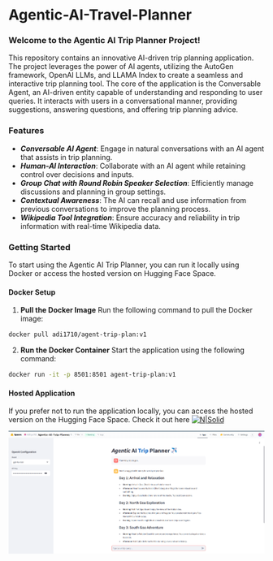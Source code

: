 # Agentic-AI-Travel-Planner
### Welcome to the Agentic AI Trip Planner Project!
This repository contains an innovative AI-driven trip planning application. The project leverages the power of AI agents, utilizing the AutoGen framework, OpenAI LLMs, and LLAMA Index to create a seamless and interactive trip planning tool.
The core of the application is the Conversable Agent, an AI-driven entity capable of understanding and responding to user queries. It interacts with users in a conversational manner, providing suggestions, answering questions, and offering trip planning advice.
### Features
- **_Conversable AI Agent_**: Engage in natural conversations with an AI agent that assists in trip planning.
- **_Human-AI Interaction_**: Collaborate with an AI agent while retaining control over decisions and inputs.
- **_Group Chat with Round Robin Speaker Selection_**: Efficiently manage discussions and planning in group settings.
- **_Contextual Awareness_**: The AI can recall and use information from previous conversations to improve the planning process.
- **_Wikipedia Tool Integration_**: Ensure accuracy and reliability in trip information with real-time Wikipedia data.
### Getting Started
To start using the Agentic AI Trip Planner, you can run it locally using Docker or access the hosted version on Hugging Face Space.
#### Docker Setup
1. **Pull the Docker Image**
Run the following command to pull the Docker image:
```sh
docker pull adi1710/agent-trip-plan:v1
```
2. **Run the Docker Container**
Start the application using the following command:
```sh
docker run -it -p 8501:8501 agent-trip-plan:v1
```
#### Hosted Application
If you prefer not to run the application locally, you can access the hosted version on the Hugging Face Space. Check it out here <a href="https://huggingface.co/spaces/Aditya782/Agentic-AI-Trip-Planner/">
  <img src="https://huggingface.co/front/thumbnails/spaces.png" alt="N|Solid" style="width: 150px;"/>
</a>

![Screenshot](./travel-app.png)


